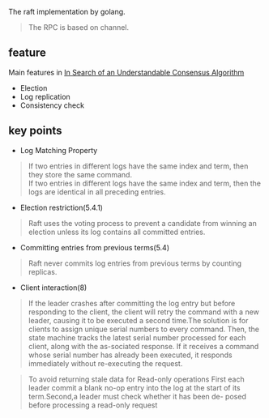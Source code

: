 
The raft implementation by golang. 
>The RPC is based on channel.


## feature 

Main features in [In Search of an Understandable Consensus Algorithm](https://raft.github.io/raft.pdf)

* Election
* Log replication
* Consistency check


## key points

* Log Matching Property

>If two entries in different logs have the same index and term, then they store the same command.   
>If two entries in different logs have the same index and term, then the logs are identical in all preceding entries. 

* Election restriction(5.4.1)

>Raft uses the voting process to prevent a candidate from winning an election unless its log contains all committed entries.

* Committing entries from previous terms(5.4)

>Raft never commits log entries from previous terms by counting replicas. 

* Client interaction(8)

>If the leader crashes after committing the log entry but before responding to the client, the client will retry the command with a new leader, causing it to be executed a second time.The solution is for clients to assign unique serial numbers to every command. Then, the state machine tracks the latest serial number processed for each client, along with the as-sociated response. If it receives a command whose serial number has already been executed, it responds immediately without re-executing the request.

>To avoid returning stale data for Read-only operations
First each leader commit a blank no-op entry into the log at the start of its term.Second,a leader must check whether it has been de- posed before processing a read-only request

